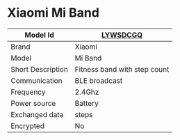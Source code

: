 # Xiaomi Mi Band

|Model Id|[LYWSDCGQ](./../../src/devices/LYWSDCGQ_json.h)|
|-|-|
|Brand|Xiaomi|
|Model|Mi Band|
|Short Description|Fitness band with step count |
|Communication|BLE broadcast|
|Frequency|2.4Ghz|
|Power source|Battery|
|Exchanged data|steps|
|Encrypted|No|
